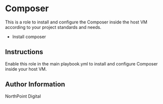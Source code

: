 # Composer

This is a role to install and configure the Composer inside the host VM according to your project standards and needs.

* Install composer

## Instructions

Enable this role in the main playbook.yml to install and configure Composer inside your host VM.

## Author Information

NorthPoint Digital
